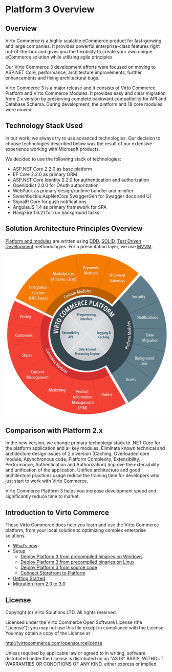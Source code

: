 # Platform 3 Overview

## Overview

Virto Commerce is a highly scalable eCommerce product for fast-growing and large companies. It provides powerful enterprise-class features right out-of-the-box and gives you the flexibility to create your own unique eCommerce solution while utilizing agile principles.

Our Virto Commerce 3 development efforts were focused on moving to ASP.NET Core, performance, architecture improvements, further enhancements and fixing architectural bugs.

Virto Commerce 3 is a major release and it consists of Virto Commerce Platform and Virto Commerce Modules. It provides easy and clear migration from 2.x version by preserving complete backward compatibility for API and Database Schema. During development, the platform and 18 core modules were moved.

## Technology Stack Used

In our work, we always try to use advanced technologies. Our decision to choose technologies described below was the result of our extensive experience working with Microsoft products.

We decided to use the following stack of technologies:

* ASP.NET Core 2.2.0 as base platform
* EF Core 2.2.0 as primary ORM
* ASP.NET Core Identity 2.2.0 for authentication and authorization
* OpenIddict 2.0.0 for OAuth authorization
* WebPack as primary design/runtime bundler and minifier
* Swashbuckle.AspNetCore.SwaggerGen for Swagger docs and UI
* SignalR Core for push notifications
* AngularJS 1.4 as primary framework for SPA
* HangFire 1.6.21 for run background tasks

## Solution Architecture Principles Overview

<a class="crosslink" href="https://virtocommerce.com/glossary/what-is-b2b-ecommerce" target="_blank">Platform and modules</a> are written using <a href="https://en.wikipedia.org/wiki/Domain-driven_design" rel="nofollow">DDD</a>, <a href="https://en.wikipedia.org/wiki/SOLID_(object-oriented_design)" rel="nofollow">SOLID</a>, <a href="https://en.wikipedia.org/wiki/Test-driven_development" rel="nofollow">Test Driven Development</a> methodologies. For a presentation layer, we use <a href="https://en.wikipedia.org/wiki/Model_View_ViewModel" rel="nofollow">MVVM</a>.

![Virto Commerce 3 Architecture](/docs/media/architecture-circle.png "Virto Commerce 3 Architecture")

## Comparison with Platform 2.x

In the new version, we change primary technology stack to .NET Core for the platform application and all key modules. Eliminate known technical and architecture design issues of 2.x version (Caching, Overloaded core module, Asynchronous code, Platform Complexity, Extensibility, Performance, Authentication and Authorization)
Improve the extensibility and unification of the application. Unified architecture and good architecture practices usage reduce the training time for developers who just start to work with Virto Commerce.

Virto Commerce Platform 3 helps you increase development speed and significantly reduce time to market.

## Introduction to Virto Commerce

These Virto Commerce docs help you learn and use the Virto Commerce platform, from your local solution to optimizing complex enterprise solutions. 

* [What’s new](/docs/whats-new.md)
* Setup
  * [Deploy Platform 3 from precompiled binaries on Windows](/docs/deploy-from-precompiled-binaries-windows.md)
  * [Deploy Platform 3 from precompiled binaries on Linux](/docs/deploy-from-precompiled-binaries-linux.md)
  * [Deploy Platform 3 from source code](/docs/deploy-from-source-code.md)
  * [Connect Storefront to Platform](/docs/connect-storefront-to-platform-v3.md)
* [Getting Started](/docs/getting-started.md)
* [Migration from 2.0 to 3.0](/docs/Migrate-module-from-the-Platform-2.0-to-3.0-version.md)

## License

Copyright (c) Virto Solutions LTD.  All rights reserved.

Licensed under the Virto Commerce Open Software License (the "License"); you
may not use this file except in compliance with the License. You may
obtain a copy of the License at

http://virtocommerce.com/opensourcelicense

Unless required by applicable law or agreed to in writing, software
distributed under the License is distributed on an "AS IS" BASIS,
WITHOUT WARRANTIES OR CONDITIONS OF ANY KIND, either express or
implied.
